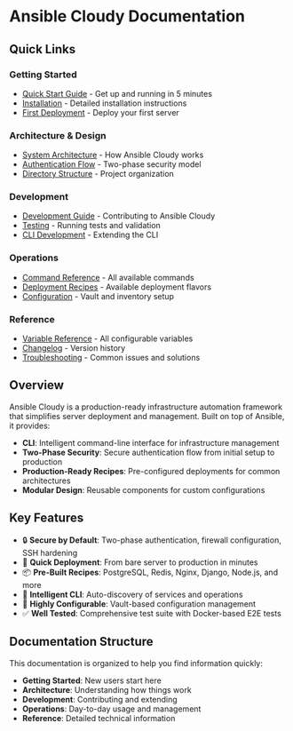 # Ansible Cloudy Documentation

## Quick Links

### Getting Started
- [Quick Start Guide](getting-started/quickstart.md) - Get up and running in 5 minutes
- [Installation](getting-started/installation.md) - Detailed installation instructions
- [First Deployment](getting-started/first-deployment.md) - Deploy your first server

### Architecture & Design
- [System Architecture](architecture/overview.md) - How Ansible Cloudy works
- [Authentication Flow](architecture/authentication-flow.md) - Two-phase security model
- [Directory Structure](architecture/directory-structure.md) - Project organization

### Development
- [Development Guide](development/guide.md) - Contributing to Ansible Cloudy
- [Testing](development/testing.md) - Running tests and validation
- [CLI Development](development/cli-cli.md) - Extending the CLI

### Operations
- [Command Reference](operations/commands.md) - All available commands
- [Deployment Recipes](operations/recipes.md) - Available deployment flavors
- [Configuration](operations/configuration.md) - Vault and inventory setup

### Reference
- [Variable Reference](reference/variables.md) - All configurable variables
- [Changelog](reference/changelog.md) - Version history
- [Troubleshooting](reference/troubleshooting.md) - Common issues and solutions

## Overview

Ansible Cloudy is a production-ready infrastructure automation framework that simplifies server deployment and management. Built on top of Ansible, it provides:

- **CLI**: Intelligent command-line interface for infrastructure management
- **Two-Phase Security**: Secure authentication flow from initial setup to production
- **Production-Ready Recipes**: Pre-configured deployments for common architectures
- **Modular Design**: Reusable components for custom configurations

## Key Features

- 🔒 **Secure by Default**: Two-phase authentication, firewall configuration, SSH hardening
- 🚀 **Quick Deployment**: From bare server to production in minutes
- 📦 **Pre-Built Recipes**: PostgreSQL, Redis, Nginx, Django, Node.js, and more
- 🎯 **Intelligent CLI**: Auto-discovery of services and operations
- 🔧 **Highly Configurable**: Vault-based configuration management
- ✅ **Well Tested**: Comprehensive test suite with Docker-based E2E tests

## Documentation Structure

This documentation is organized to help you find information quickly:

- **Getting Started**: New users start here
- **Architecture**: Understanding how things work
- **Development**: Contributing and extending
- **Operations**: Day-to-day usage and management
- **Reference**: Detailed technical information